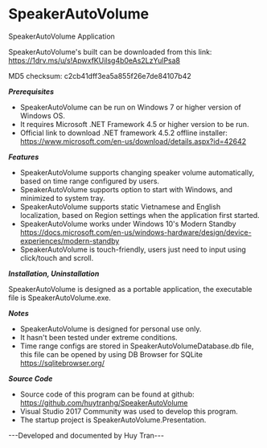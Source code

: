 # SpeakerAutoVolume
SpeakerAutoVolume Application

SpeakerAutoVolume's built can be downloaded from this link: https://1drv.ms/u/s!ApwxfKUilsg4b0eAs2LzYulPsa8

MD5 checksum: c2cb41dff3ea5a855f26e7de84107b42

***Prerequisites***
- SpeakerAutoVolume can be run on Windows 7 or higher version of Windows OS.
- It requires Microsoft .NET Framework 4.5 or higher version to be run.
- Official link to download .NET framework 4.5.2 offline installer: https://www.microsoft.com/en-us/download/details.aspx?id=42642

***Features***
- SpeakerAutoVolume supports changing speaker volume automatically, based on time range configured by users.
- SpeakerAutoVolume supports option to start with Windows, and minimized to system tray.
- SpeakerAutoVolume supports static Vietnamese and English localization, based on Region settings when the application first started.
- SpeakerAutoVolume works under Windows 10's Modern Standby https://docs.microsoft.com/en-us/windows-hardware/design/device-experiences/modern-standby
- SpeakerAutoVolume is touch-friendly, users just need to input using click/touch and scroll.

***Installation, Uninstallation***
  
  SpeakerAutoVolume is designed as a portable application, the executable file is SpeakerAutoVolume.exe.

***Notes***

- SpeakerAutoVolume is designed for personal use only.
- It hasn't been tested under extreme conditions.
- Time range configs are stored in SpeakerAutoVolumeDatabase.db file, this file can be opened by using DB Browser for SQLite https://sqlitebrowser.org/
	
***Source Code***
- Source code of this program can be found at github: https://github.com/huytranhg/SpeakerAutoVolume
- Visual Studio 2017 Community was used to develop this program.
- The startup project is SpeakerAutoVolume.Presentation.

---Developed and documented by Huy Tran---
